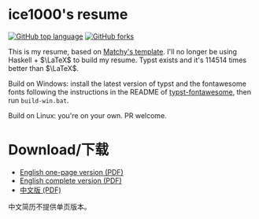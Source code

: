 # ice1000's resume

[![GitHub top language](https://img.shields.io/github/languages/top/ice1000/resume.svg)](https://github.com/ice1000/resume)
[![GitHub forks](https://img.shields.io/github/forks/ice1000/resume.svg?style=social&label=Fork)](https://github.com/ice1000/resume)

This is my resume, based on [Matchy's template](https://github.com/matchy233/typst-chi-cv-template).
I'll no longer be using Haskell + $\LaTeX$ to build my resume. Typst exists and it's 114514 times better than $\LaTeX$.

Build on Windows: install the latest version of typst and the fontawesome fonts following the instructions in the README of [typst-fontawesome](https://github.com/duskmoon314/typst-fontawesome), then run `build-win.bat`.

Build on Linux: you're on your own. PR welcome.

# Download/下载

+ [English one-page version (PDF)](./resume.pdf)
+ [English complete version (PDF)](./resume-elab.pdf)
+ [中文版 (PDF)](./resume-cn.pdf)

中文简历不提供单页版本。

